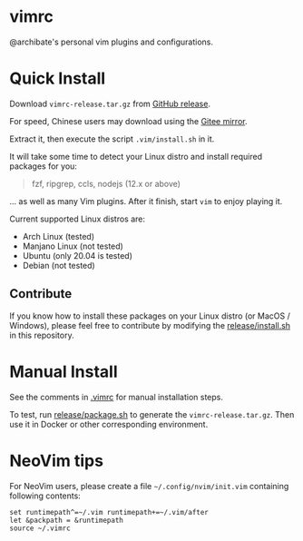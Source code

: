 # vimrc

@archibate's personal vim plugins and configurations.

# Quick Install

Download `vimrc-release.tar.gz` from [GitHub release](https://github.com/archibate/vimrc/releases).

For speed, Chinese users may download using the [Gitee mirror](https://gitee.com/archibate/vimrc/releases).

Extract it, then execute the script `.vim/install.sh` in it.

It will take some time to detect your Linux distro and install required packages for you:

> fzf, ripgrep, ccls, nodejs (12.x or above)

... as well as many Vim plugins. After it finish, start `vim` to enjoy playing it.

Current supported Linux distros are:

- Arch Linux (tested)
- Manjano Linux (not tested)
- Ubuntu (only 20.04 is tested)
- Debian (not tested)

## Contribute

If you know how to install these packages on your Linux distro (or MacOS / Windows), please feel
free to contribute by modifying the [release/install.sh](release/install.sh) in this repository.

# Manual Install

See the comments in [.vimrc](.vimrc) for manual installation steps.

To test, run [release/package.sh](release/package.sh) to generate the `vimrc-release.tar.gz`.
Then use it in Docker or other corresponding environment.

# NeoVim tips

For NeoVim users, please create a file `~/.config/nvim/init.vim` containing following contents:

```vim
set runtimepath^=~/.vim runtimepath+=~/.vim/after
let &packpath = &runtimepath
source ~/.vimrc
```
